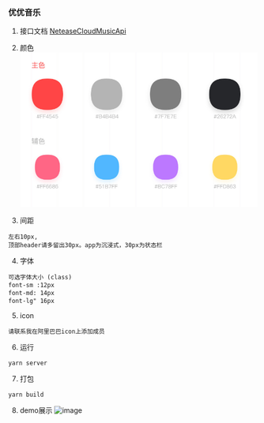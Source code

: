 ### 优优音乐
1. 接口文档
[NeteaseCloudMusicApi](https://binaryify.github.io/NeteaseCloudMusicApi/#/?id=neteasecloudmusicapi)

2. 颜色
![image](./assets/color.png)
3. 间距

```
左右10px,
顶部header请多留出30px。app为沉浸式，30px为状态栏
```

4. 字体
    
```
可选字体大小 (class)
font-sm :12px
font-md: 14px
font-lg" 16px
```
5. icon
```
请联系我在阿里巴巴icon上添加成员
```
6. 运行
```
yarn server
```
7. 打包
```
yarn build
```
8. demo展示
![image](./assets/roulette.gig)